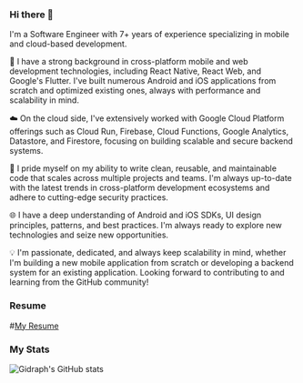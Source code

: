 ### Hi there 👋

I'm a Software Engineer with 7+ years of experience specializing in mobile and cloud-based development. 

📱 I have a strong background in cross-platform mobile and web development technologies, including React Native, React Web, and Google's Flutter. I've built numerous Android and iOS applications from scratch and optimized existing ones, always with performance and scalability in mind.

☁️ On the cloud side, I've extensively worked with Google Cloud Platform offerings such as Cloud Run, Firebase, Cloud Functions, Google Analytics, Datastore, and Firestore, focusing on building scalable and secure backend systems.

🔧 I pride myself on my ability to write clean, reusable, and maintainable code that scales across multiple projects and teams. I'm always up-to-date with the latest trends in cross-platform development ecosystems and adhere to cutting-edge security practices.

🌐 I have a deep understanding of Android and iOS SDKs, UI design principles, patterns, and best practices. I'm always ready to explore new technologies and seize new opportunities.

💡 I'm passionate, dedicated, and always keep scalability in mind, whether I'm building a new mobile application from scratch or developing a backend system for an existing application. Looking forward to contributing to and learning from the GitHub community!

### Resume
#[My Resume](https://github.com/user-attachments/files/15956623/Gidraph_Danford_Resume.pdf)

### My Stats

![Gidraph's GitHub stats](https://github-readme-stats.vercel.app/api?username=danfordgidraph&include_all_commits=true&show_icons=true&theme=radical&show=reviews,discussions_started,discussions_answered,prs_merged,prs_merged_percentage,stars,commits,prs,issues,contribs,)

